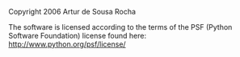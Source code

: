 Copyright 2006 Artur de Sousa Rocha

The software is licensed according to the terms of the PSF (Python Software Foundation) license found here: http://www.python.org/psf/license/